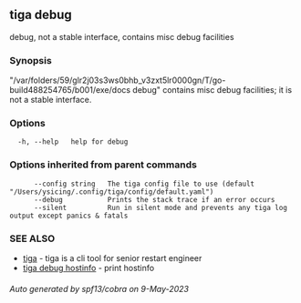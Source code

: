 ## tiga debug

debug, not a stable interface, contains misc debug facilities

### Synopsis

"/var/folders/59/glr2j03s3ws0bhb_v3zxt5lr0000gn/T/go-build488254765/b001/exe/docs debug" contains misc debug facilities; it is not a stable interface.

### Options

```
  -h, --help   help for debug
```

### Options inherited from parent commands

```
      --config string   The tiga config file to use (default "/Users/ysicing/.config/tiga/config/default.yaml")
      --debug           Prints the stack trace if an error occurs
      --silent          Run in silent mode and prevents any tiga log output except panics & fatals
```

### SEE ALSO

* [tiga](tiga.md)	 - tiga is a cli tool for senior restart engineer
* [tiga debug hostinfo](tiga_debug_hostinfo.md)	 - print hostinfo

###### Auto generated by spf13/cobra on 9-May-2023
